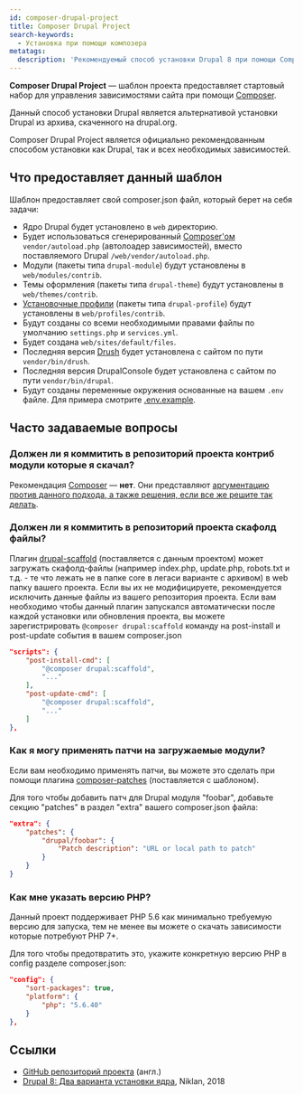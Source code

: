 ```yaml
---
id: composer-drupal-project
title: Composer Drupal Project
search-keywords:
  - Установка при помощи композера
metatags:
  description: 'Рекомендуемый способ установки Drupal 8 при помощи Composer.'
---
```


**Composer Drupal Project** — шаблон проекта предоставляет стартовый набор для управления зависимостями сайта при помощи [Composer](composer.md).

Данный способ установки Drupal является альтернативой установки Drupal из архива, скаченного на drupal.org.

Composer Drupal Project является официально рекомендованным способом установки как Drupal, так и всех необходимых зависимостей.

## Что предоставляет данный шаблон

Шаблон предоставляет свой composer.json файл, который берет на себя задачи:

- Ядро Drupal будет установлено в `web` директорию.
- Будет использоваться сгенерированный [Composer'ом](composer.md) `vendor/autoload.php` (автолоадер зависимостей), вместо поставляемого Drupal `/web/vendor/autoload.php`.
- Модули (пакеты типа `drupal-module`) будут установлены в `web/modules/contrib`.
- Темы оформления (пакеты типа `drupal-theme`) будут установлены в `web/themes/contrib`.
- [Установочные профили](8/distributions/distributions.md) (пакеты типа `drupal-profile`) будут установлены в `web/profiles/contrib`.
- Будут созданы со всеми необходимыми правами файлы по умолчанию `settings.php` и `services.yml`.
- Будет создана `web/sites/default/files`.
- Последняя версия [Drush](drush.md) будет установлена с сайтом по пути `vendor/bin/drush`.
- Последняя версия DrupalConsole будет установлена с сайтом по пути `vendor/bin/drupal`.
- Будут созданы переменные окружения основанные на вашем `.env` файле. Для примера смотрите [.env.example](https://github.com/drupal-composer/drupal-project/blob/8.x/.env.example).

## Часто задаваемые вопросы

### Должен ли я коммитить в репозиторий проекта контриб модули которые я скачал?

Рекомендация [Composer](composer.md) — **нет**. Они представляют [аргументацию против данного подхода, а также решения, если все же решите так делать](https://getcomposer.org/doc/faqs/should-i-commit-the-dependencies-in-my-vendor-directory.md).

### Должен ли я коммитить в репозиторий проекта скафолд файлы?

Плагин [drupal-scaffold](https://github.com/drupal-composer/drupal-scaffold) (поставляется с данным проектом) может загружать скафолд-файлы (например index.php, update.php, robots.txt и т.д. - те что лежать не в папке core в легаси варианте с архивом) в web папку вашего проекта. Если вы их не модифицируете, рекомендуется исключить данные файлы из вашего репозитория проекта. Если вам необходимо чтобы данный плагин запускался автоматически после каждой установки или обновления проекта, вы можете зарегистрировать `@composer drupal:scaffold` команду на post-install и post-update события в вашем composer.json

```json
"scripts": {
    "post-install-cmd": [
        "@composer drupal:scaffold",
        "..."
    ],
    "post-update-cmd": [
        "@composer drupal:scaffold",
        "..."
    ]
},
```

### Как я могу применять патчи на загружаемые модули?

Если вам необходимо применять патчи, вы можете это сделать при помощи плагина [composer-patches](https://github.com/cweagans/composer-patches) (поставляется с шаблоном).

Для того чтобы добавить патч для Drupal модуля "foobar", добавьте секцию "patches" в раздел "extra" вашего composer.json файла:

```json
"extra": {
    "patches": {
        "drupal/foobar": {
            "Patch description": "URL or local path to patch"
        }
    }
}
```

### Как мне указать версию PHP?

Данный проект поддерживает PHP 5.6 как минимально требуемую версию для запуска, тем не менее вы можете о скачать зависимости которые потребуют PHP 7+.

Для того чтобы предотвратить это, укажите конкретную версию PHP в config разделе composer.json:

```json
"config": {
    "sort-packages": true,
    "platform": {
        "php": "5.6.40"
    }
},
```

## Ссылки

- [GitHub репозиторий проекта](https://github.com/drupal-composer/drupal-project) (англ.)
- [Drupal 8: Два варианта установки ядра](https://niklan.net/blog/185), Niklan, 2018
